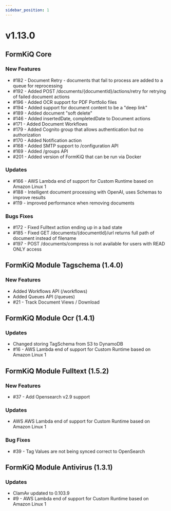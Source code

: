 ```yaml
---
sidebar_position: 1
---
```


# v1.13.0

## FormKiQ Core

### New Features

* #182 - Document Retry - documents that fail to process are added to a queue for reprocessing
* #192 - Added POST /documents/{documentId}/actions/retry for retrying of failed document actions
* #196 - Added OCR support for PDF Portfolio files
* #194 - Added support for document content to be a "deep link"
* #189 - Added document "soft delete"
* #146 - Added insertedDate, completedDate to Document actions
* #171 - Added Document Workflows
* #179 - Added Cognito group that allows authentication but no authorization
* #170 - Added Notification action
* #168 - Added SMTP support to /configuration API
* #169 - Added /groups API
* #201 - Added version of FormKiQ that can be run via Docker

### Updates

* #166 - AWS Lambda end of support for Custom Runtime based on Amazon Linux 1
* #188 - Intelligent document processing with OpenAI, uses Schemas to improve results
* #119 - improved performance when removing documents

### Bugs Fixes

* #172 - Fixed Fulltext action ending up in a bad state
* #185 - Fixed GET /documents/{documentId}/url returns full path of document instead of filename
* #197 - POST /documents/compress is not available for users with READ ONLY access

## FormKiQ Module Tagschema (1.4.0)

### New Features

* Added Workflows API (/workflows)
* Added Queues API (/queues)
* #21 - Track Document Views / Download

## FormKiQ Module Ocr (1.4.1)

### Updates

* Changed storing TagSchema from S3 to DynamoDB
*  #16 - AWS Lambda end of support for Custom Runtime based on Amazon Linux 1

## FormKiQ Module Fulltext (1.5.2)

### New Features

* #37 - Add Opensearch v2.9 support

### Updates

* AWS AWS Lambda end of support for Custom Runtime based on Amazon Linux 1

### Bug Fixes

* #39 - Tag Values are not being synced correct to OpenSearch

## FormKiQ Module Antivirus (1.3.1)

### Updates

* ClamAv updated to 0.103.9
* #9 - AWS Lambda end of support for Custom Runtime based on Amazon Linux 1